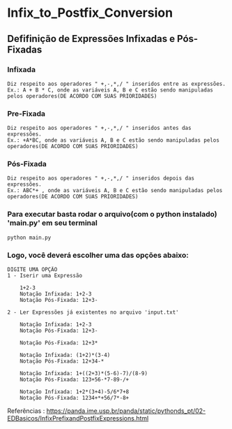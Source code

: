 # Infix_to_Postfix_Conversion

## Defifinição de Expressões Infixadas e Pós-Fixadas

### Infixada
    Diz respeito aos operadores " +,-,*,/ " inseridos entre as expressões.
    Ex.: A + B * C, onde as variáveis A, B e C estão sendo manipuladas pelos operadores(DE ACORDO COM SUAS PRIORIDADES)

### Pre-Fixada
    Diz respeito aos operadores " +,-,*,/ " inseridos antes das expressões.
    Ex.: +A*BC, onde as variáveis A, B e C estão sendo manipuladas pelos operadores(DE ACORDO COM SUAS PRIORIDADES)

### Pós-Fixada
    Diz respeito aos operadores " +,-,*,/ " inseridos depois das expressões.
    Ex.: ABC*+ , onde as variáveis A, B e C estão sendo manipuladas pelos operadores(DE ACORDO COM SUAS PRIORIDADES)

### Para executar basta rodar o arquivo(com o python instalado) 'main.py' em seu terminal
    python main.py
    
### Logo, você deverá escolher uma das opções abaixo:
    DIGITE UMA OPÇÃO 
    1 - Iserir uma Expressão 
    
        1+2-3
        Notação Infixada: 1+2-3  
        Notação Pós-Fixada: 12+3-
        
    2 - Ler Expressões já existentes no arquivo 'input.txt'
    
        Notação Infixada: 1+2-3  
        Notação Pós-Fixada: 12+3-

        Notação Pós-Fixada: 12+3*

        Notação Infixada: (1+2)*(3-4)
        Notação Pós-Fixada: 12+34-*

        Notação Infixada: 1+((2+3)*(5-6)-7)/(8-9)
        Notação Pós-Fixada: 123+56-*7-89-/+

        Notação Infixada: 1+2*(3+4)-5/6*7+8
        Notação Pós-Fixada: 1234+*+56/7*-8+

    
Referências : https://panda.ime.usp.br/panda/static/pythonds_pt/02-EDBasicos/InfixPrefixandPostfixExpressions.html
